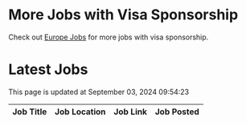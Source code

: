 # More Jobs with Visa Sponsorship

Check out [Europe Jobs](https://github.com/sureshparimi/europejobs#latest-jobs) for more jobs with visa sponsorship.

# Latest Jobs

This page is updated at September 03, 2024 09:54:23

| Job Title | Job Location | Job Link | Job Posted |
| --- | --- | --- | --- |

